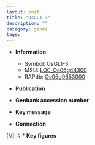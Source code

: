 ```yaml
---
layout: post
title: "OsGL1-3"
description: ""
category: genes
tags: 
---
```


* **Information**  
    + Symbol: OsGL1-3  
    + MSU: [LOC_Os06g44300](http://rice.uga.edu/cgi-bin/ORF_infopage.cgi?orf=LOC_Os06g44300)  
    + RAPdb: [Os06g0653000](http://rapdb.dna.affrc.go.jp/viewer/gbrowse_details/irgsp1?name=Os06g0653000)  

* **Publication**  

* **Genbank accession number**  

* **Key message**  

* **Connection**  

[//]: # * **Key figures**  


